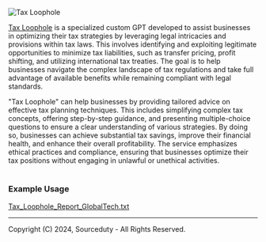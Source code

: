 ![Tax Loophole](https://github.com/sourceduty/Tax_Loophole/assets/123030236/7257345c-c80b-4df6-bd01-a50c90e2eced)

[Tax Loophole](https://chatgpt.com/g/g-n6mLvO06q-tax-loophole) is a specialized custom GPT developed to assist businesses in optimizing their tax strategies by leveraging legal intricacies and provisions within tax laws. This involves identifying and exploiting legitimate opportunities to minimize tax liabilities, such as transfer pricing, profit shifting, and utilizing international tax treaties. The goal is to help businesses navigate the complex landscape of tax regulations and take full advantage of available benefits while remaining compliant with legal standards.

"Tax Loophole" can help businesses by providing tailored advice on effective tax planning techniques. This includes simplifying complex tax concepts, offering step-by-step guidance, and presenting multiple-choice questions to ensure a clear understanding of various strategies. By doing so, businesses can achieve substantial tax savings, improve their financial health, and enhance their overall profitability. The service emphasizes ethical practices and compliance, ensuring that businesses optimize their tax positions without engaging in unlawful or unethical activities.

#
### Example Usage

[Tax_Loophole_Report_GlobalTech.txt](https://github.com/sourceduty/Tax_Loophole/files/15381865/Tax_Loophole_Report_GlobalTech.txt)

***
Copyright (C) 2024, Sourceduty - All Rights Reserved.
